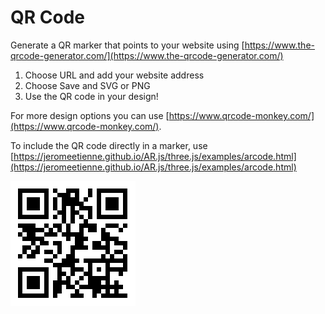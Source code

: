 # QR Code

Generate a QR marker that points to your website using [https://www.the-qrcode-generator.com/](https://www.the-qrcode-generator.com/)

1. Choose URL and add your website address
2. Choose Save and SVG or PNG
3. Use the QR code in your design!

For more design options you can use [https://www.qrcode-monkey.com/](https://www.qrcode-monkey.com/).

To include the QR code directly in a marker, use [https://jeromeetienne.github.io/AR.js/three.js/examples/arcode.html](https://jeromeetienne.github.io/AR.js/three.js/examples/arcode.html)

![](../../../.gitbook/assets/qrcode.png)

